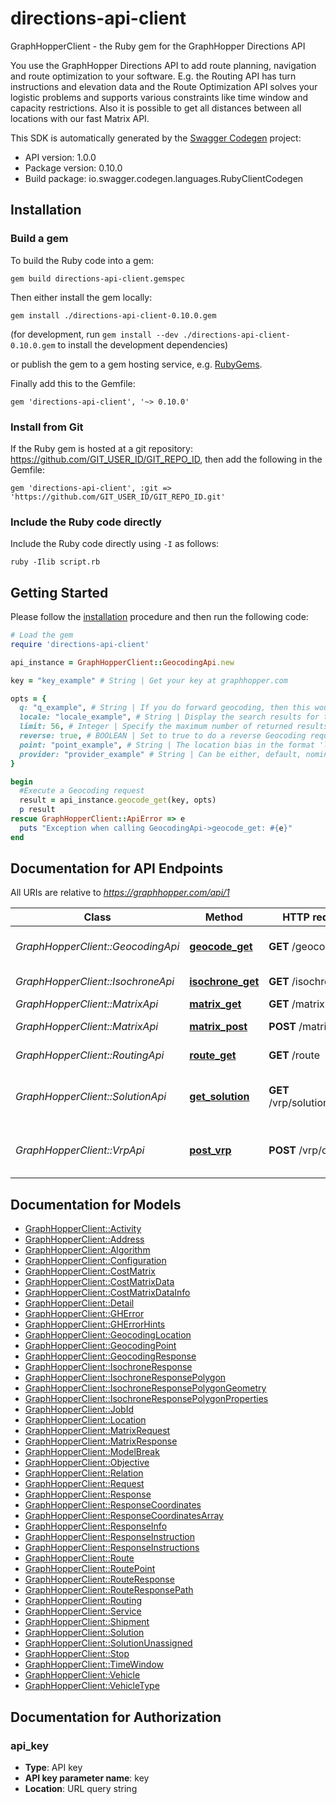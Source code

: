 # directions-api-client

GraphHopperClient - the Ruby gem for the GraphHopper Directions API

You use the GraphHopper Directions API to add route planning, navigation and route optimization to your software. E.g. the Routing API has turn instructions and elevation data and the Route Optimization API solves your logistic problems and supports various constraints like time window and capacity restrictions. Also it is possible to get all distances between all locations with our fast Matrix API.

This SDK is automatically generated by the [Swagger Codegen](https://github.com/swagger-api/swagger-codegen) project:

- API version: 1.0.0
- Package version: 0.10.0
- Build package: io.swagger.codegen.languages.RubyClientCodegen

## Installation

### Build a gem

To build the Ruby code into a gem:

```shell
gem build directions-api-client.gemspec
```

Then either install the gem locally:

```shell
gem install ./directions-api-client-0.10.0.gem
```
(for development, run `gem install --dev ./directions-api-client-0.10.0.gem` to install the development dependencies)

or publish the gem to a gem hosting service, e.g. [RubyGems](https://rubygems.org/).

Finally add this to the Gemfile:

    gem 'directions-api-client', '~> 0.10.0'

### Install from Git

If the Ruby gem is hosted at a git repository: https://github.com/GIT_USER_ID/GIT_REPO_ID, then add the following in the Gemfile:

    gem 'directions-api-client', :git => 'https://github.com/GIT_USER_ID/GIT_REPO_ID.git'

### Include the Ruby code directly

Include the Ruby code directly using `-I` as follows:

```shell
ruby -Ilib script.rb
```

## Getting Started

Please follow the [installation](#installation) procedure and then run the following code:
```ruby
# Load the gem
require 'directions-api-client'

api_instance = GraphHopperClient::GeocodingApi.new

key = "key_example" # String | Get your key at graphhopper.com

opts = { 
  q: "q_example", # String | If you do forward geocoding, then this would be a textual description of the address you are looking for
  locale: "locale_example", # String | Display the search results for the specified locale. Currently French (fr), English (en), German (de) and Italian (it) are supported. If the locale wasn't found the default (en) is used.
  limit: 56, # Integer | Specify the maximum number of returned results
  reverse: true, # BOOLEAN | Set to true to do a reverse Geocoding request, see point parameter
  point: "point_example", # String | The location bias in the format 'latitude,longitude' e.g. point=45.93272,11.58803
  provider: "provider_example" # String | Can be either, default, nominatim, opencagedata
}

begin
  #Execute a Geocoding request
  result = api_instance.geocode_get(key, opts)
  p result
rescue GraphHopperClient::ApiError => e
  puts "Exception when calling GeocodingApi->geocode_get: #{e}"
end

```

## Documentation for API Endpoints

All URIs are relative to *https://graphhopper.com/api/1*

Class | Method | HTTP request | Description
------------ | ------------- | ------------- | -------------
*GraphHopperClient::GeocodingApi* | [**geocode_get**](docs/GeocodingApi.md#geocode_get) | **GET** /geocode | Execute a Geocoding request
*GraphHopperClient::IsochroneApi* | [**isochrone_get**](docs/IsochroneApi.md#isochrone_get) | **GET** /isochrone | Isochrone Request
*GraphHopperClient::MatrixApi* | [**matrix_get**](docs/MatrixApi.md#matrix_get) | **GET** /matrix | Matrix API
*GraphHopperClient::MatrixApi* | [**matrix_post**](docs/MatrixApi.md#matrix_post) | **POST** /matrix | Matrix API Post
*GraphHopperClient::RoutingApi* | [**route_get**](docs/RoutingApi.md#route_get) | **GET** /route | Routing Request
*GraphHopperClient::SolutionApi* | [**get_solution**](docs/SolutionApi.md#get_solution) | **GET** /vrp/solution/{jobId} | Return the solution associated to the jobId
*GraphHopperClient::VrpApi* | [**post_vrp**](docs/VrpApi.md#post_vrp) | **POST** /vrp/optimize | Solves vehicle routing problems


## Documentation for Models

 - [GraphHopperClient::Activity](docs/Activity.md)
 - [GraphHopperClient::Address](docs/Address.md)
 - [GraphHopperClient::Algorithm](docs/Algorithm.md)
 - [GraphHopperClient::Configuration](docs/Configuration.md)
 - [GraphHopperClient::CostMatrix](docs/CostMatrix.md)
 - [GraphHopperClient::CostMatrixData](docs/CostMatrixData.md)
 - [GraphHopperClient::CostMatrixDataInfo](docs/CostMatrixDataInfo.md)
 - [GraphHopperClient::Detail](docs/Detail.md)
 - [GraphHopperClient::GHError](docs/GHError.md)
 - [GraphHopperClient::GHErrorHints](docs/GHErrorHints.md)
 - [GraphHopperClient::GeocodingLocation](docs/GeocodingLocation.md)
 - [GraphHopperClient::GeocodingPoint](docs/GeocodingPoint.md)
 - [GraphHopperClient::GeocodingResponse](docs/GeocodingResponse.md)
 - [GraphHopperClient::IsochroneResponse](docs/IsochroneResponse.md)
 - [GraphHopperClient::IsochroneResponsePolygon](docs/IsochroneResponsePolygon.md)
 - [GraphHopperClient::IsochroneResponsePolygonGeometry](docs/IsochroneResponsePolygonGeometry.md)
 - [GraphHopperClient::IsochroneResponsePolygonProperties](docs/IsochroneResponsePolygonProperties.md)
 - [GraphHopperClient::JobId](docs/JobId.md)
 - [GraphHopperClient::Location](docs/Location.md)
 - [GraphHopperClient::MatrixRequest](docs/MatrixRequest.md)
 - [GraphHopperClient::MatrixResponse](docs/MatrixResponse.md)
 - [GraphHopperClient::ModelBreak](docs/ModelBreak.md)
 - [GraphHopperClient::Objective](docs/Objective.md)
 - [GraphHopperClient::Relation](docs/Relation.md)
 - [GraphHopperClient::Request](docs/Request.md)
 - [GraphHopperClient::Response](docs/Response.md)
 - [GraphHopperClient::ResponseCoordinates](docs/ResponseCoordinates.md)
 - [GraphHopperClient::ResponseCoordinatesArray](docs/ResponseCoordinatesArray.md)
 - [GraphHopperClient::ResponseInfo](docs/ResponseInfo.md)
 - [GraphHopperClient::ResponseInstruction](docs/ResponseInstruction.md)
 - [GraphHopperClient::ResponseInstructions](docs/ResponseInstructions.md)
 - [GraphHopperClient::Route](docs/Route.md)
 - [GraphHopperClient::RoutePoint](docs/RoutePoint.md)
 - [GraphHopperClient::RouteResponse](docs/RouteResponse.md)
 - [GraphHopperClient::RouteResponsePath](docs/RouteResponsePath.md)
 - [GraphHopperClient::Routing](docs/Routing.md)
 - [GraphHopperClient::Service](docs/Service.md)
 - [GraphHopperClient::Shipment](docs/Shipment.md)
 - [GraphHopperClient::Solution](docs/Solution.md)
 - [GraphHopperClient::SolutionUnassigned](docs/SolutionUnassigned.md)
 - [GraphHopperClient::Stop](docs/Stop.md)
 - [GraphHopperClient::TimeWindow](docs/TimeWindow.md)
 - [GraphHopperClient::Vehicle](docs/Vehicle.md)
 - [GraphHopperClient::VehicleType](docs/VehicleType.md)


## Documentation for Authorization


### api_key

- **Type**: API key
- **API key parameter name**: key
- **Location**: URL query string

